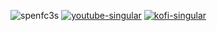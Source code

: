 ![spenfc3s](https://github.com/Haru3S/Haru3S/blob/main/Assets/Random/wireframe%20fc3s.gif)
[![youtube-singular](https://cdn.jsdelivr.net/npm/@intergrav/devins-badges@2/assets/compact/social/youtube-singular_vector.svg)](https://www.youtube.com/@Haru_3S) [![kofi-singular](https://cdn.jsdelivr.net/npm/@intergrav/devins-badges@3/assets/compact/donate/kofi-singular_vector.svg)](https://ko-fi.com/reddevv)
